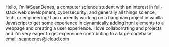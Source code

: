 Hello, I’m @SeanDenes, a computer science student with an interest in full-stack web development, cybersecurity; and generally all things science, tech, or engineering! 
I am currently working on a hangman project in vanilla Javascript to get some experience in dynamically adding html elements to a webpage and creating a user experience. 
I love collaborrating and projects and I'm very eager to get expereince contributing to a large codebase. 
email: seandenes@icloud.com 

